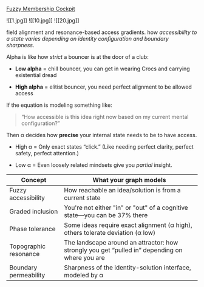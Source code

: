 [Fuzzy Membership Cockpit](https://s1ipstream.github.io/fuzzyfield2.html)

![[1.jpg]]
![[10.jpg]]
![[20.jpg]]

field alignment and resonance-based access gradients.
how _accessibility to a state varies depending on identity configuration and boundary sharpness_.

Alpha is like how _strict_ a bouncer is at the door of a club:

- **Low alpha** = chill bouncer, you can get in wearing Crocs and carrying existential dread
    
- **High alpha** = elitist bouncer, you need perfect alignment to be allowed access

If the equation is modeling something like:

> “How accessible is this idea right now based on my current mental configuration?”

Then α decides how **precise** your internal state needs to be to have access.

- High α = Only exact states “click.” (Like needing perfect clarity, perfect safety, perfect attention.)
    
- Low α = Even loosely related mindsets give you _partial_ insight.

| Concept               | What your graph models                                                                         |
| --------------------- | ---------------------------------------------------------------------------------------------- |
| Fuzzy accessibility   | How reachable an idea/solution is from a current state                                         |
| Graded inclusion      | You're not either "in" or "out" of a cognitive state—you can be 37% there                      |
| Phase tolerance       | Some ideas require exact alignment (α high), others tolerate deviation (α low)                 |
| Topographic resonance | The landscape around an attractor: how strongly you get “pulled in” depending on where you are |
| Boundary permeability | Sharpness of the identity-solution interface, modeled by α                                     |
